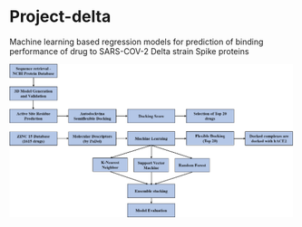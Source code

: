 # Project-delta
Machine learning based regression models for prediction of binding performance of drug to SARS-COV-2 Delta strain Spike proteins

<img src="Flow_chart/Flow_chart_diagram.png" width="500" >


